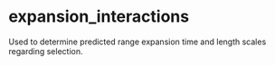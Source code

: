 # expansion_interactions
Used to determine predicted range expansion time and length scales regarding selection.
